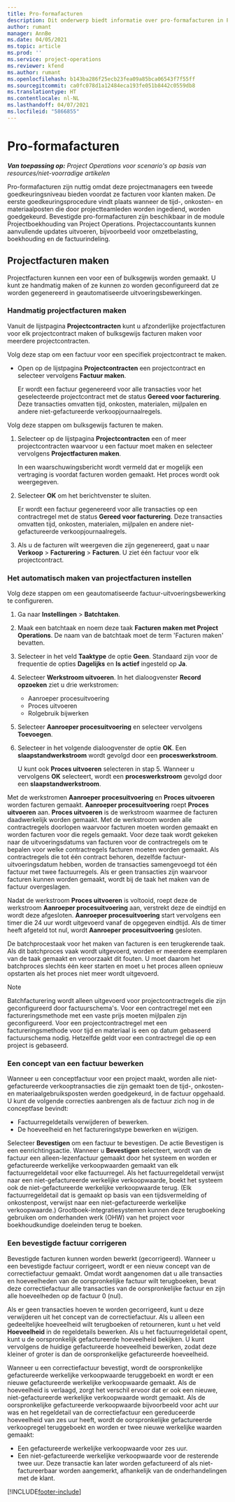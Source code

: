 ```yaml
---
title: Pro-formafacturen
description: Dit onderwerp biedt informatie over pro-formafacturen in Project Operations.
author: rumant
manager: AnnBe
ms.date: 04/05/2021
ms.topic: article
ms.prod: ''
ms.service: project-operations
ms.reviewer: kfend
ms.author: rumant
ms.openlocfilehash: b143ba286f25ecb23fea09a85bca06543f7f55ff
ms.sourcegitcommit: ca0fc078d1a12484eca193fe051b8442c0559db8
ms.translationtype: HT
ms.contentlocale: nl-NL
ms.lasthandoff: 04/07/2021
ms.locfileid: "5866855"
---
```

# <a name="proforma-invoices"></a>Pro-formafacturen

_**Van toepassing op:** Project Operations voor scenario's op basis van resources/niet-voorradige artikelen_

Pro-formafacturen zijn nuttig omdat deze projectmanagers een tweede goedkeuringsniveau bieden voordat ze facturen voor klanten maken. De eerste goedkeuringsprocedure vindt plaats wanneer de tijd-, onkosten- en materiaalposten die door projectteamleden worden ingediend, worden goedgekeurd. Bevestigde pro-formafacturen zijn beschikbaar in de module Projectboekhouding van Project Operations. Projectaccountants kunnen aanvullende updates uitvoeren, bijvoorbeeld voor omzetbelasting, boekhouding en de factuurindeling.


## <a name="creating-project-invoices"></a>Projectfacturen maken

Projectfacturen kunnen een voor een of bulksgewijs worden gemaakt. U kunt ze handmatig maken of ze kunnen zo worden geconfigureerd dat ze worden gegenereerd in geautomatiseerde uitvoeringsbewerkingen.

### <a name="manually-create-project-invoices"></a>Handmatig projectfacturen maken 

Vanuit de lijstpagina **Projectcontracten** kunt u afzonderlijke projectfacturen voor elk projectcontract maken of bulksgewijs facturen maken voor meerdere projectcontracten.

Volg deze stap om een factuur voor een specifiek projectcontract te maken.

- Open op de lijstpagina **Projectcontracten** een projectcontract en selecteer vervolgens **Factuur maken**.

    Er wordt een factuur gegenereerd voor alle transacties voor het geselecteerde projectcontract met de status **Gereed voor facturering**. Deze transacties omvatten tijd, onkosten, materialen, mijlpalen en andere niet-gefactureerde verkoopjournaalregels.

Volg deze stappen om bulksgewijs facturen te maken.

1. Selecteer op de lijstpagina **Projectcontracten** een of meer projectcontracten waarvoor u een factuur moet maken en selecteer vervolgens **Projectfacturen maken**.

    In een waarschuwingsbericht wordt vermeld dat er mogelijk een vertraging is voordat facturen worden gemaakt. Het proces wordt ook weergegeven.

2. Selecteer **OK** om het berichtvenster te sluiten.

    Er wordt een factuur gegenereerd voor alle transacties op een contractregel met de status **Gereed voor facturering**. Deze transacties omvatten tijd, onkosten, materialen, mijlpalen en andere niet-gefactureerde verkoopjournaalregels.

3. Als u de facturen wilt weergeven die zijn gegenereerd, gaat u naar **Verkoop** \> **Facturering** \> **Facturen**. U ziet één factuur voor elk projectcontract.

### <a name="set-up-automated-creation-of-project-invoices"></a>Het automatisch maken van projectfacturen instellen 

Volg deze stappen om een geautomatiseerde factuur-uitvoeringsbewerking te configureren.

1. Ga naar **Instellingen** \> **Batchtaken**.
2. Maak een batchtaak en noem deze taak **Facturen maken met Project Operations**. De naam van de batchtaak moet de term 'Facturen maken' bevatten.
3. Selecteer in het veld **Taaktype** de optie **Geen**. Standaard zijn voor de frequentie de opties **Dagelijks** en **Is actief** ingesteld op **Ja**.
4. Selecteer **Werkstroom uitvoeren**. In het dialoogvenster **Record opzoeken** ziet u drie werkstromen:

    - Aanroeper procesuitvoering
    - Proces uitvoeren
    - Rolgebruik bijwerken

5. Selecteer **Aanroeper procesuitvoering** en selecteer vervolgens **Toevoegen**.
6. Selecteer in het volgende dialoogvenster de optie **OK**. Een **slaapstandwerkstroom** wordt gevolgd door een **proceswerkstroom**.

    U kunt ook **Proces uitvoeren** selecteren in stap 5. Wanneer u vervolgens **OK** selecteert, wordt een **proceswerkstroom** gevolgd door een **slaapstandwerkstroom**.

Met de werkstromen **Aanroeper procesuitvoering** en **Proces uitvoeren** worden facturen gemaakt. **Aanroeper procesuitvoering** roept **Proces uitvoeren** aan. **Proces uitvoeren** is de werkstroom waarmee de facturen daadwerkelijk worden gemaakt. Met de werkstroom worden alle contractregels doorlopen waarvoor facturen moeten worden gemaakt en worden facturen voor die regels gemaakt. Voor deze taak wordt gekeken naar de uitvoeringsdatums van facturen voor de contractregels om te bepalen voor welke contractregels facturen moeten worden gemaakt. Als contractregels die tot één contract behoren, dezelfde factuur-uitvoeringsdatum hebben, worden de transacties samengevoegd tot één factuur met twee factuurregels. Als er geen transacties zijn waarvoor facturen kunnen worden gemaakt, wordt bij de taak het maken van de factuur overgeslagen.

Nadat de werkstroom **Proces uitvoeren** is voltooid, roept deze de werkstroom **Aanroeper procesuitvoering** aan, verstrekt deze de eindtijd en wordt deze afgesloten. **Aanroeper procesuitvoering** start vervolgens een timer die 24 uur wordt uitgevoerd vanaf de opgegeven eindtijd. Als de timer heeft afgeteld tot nul, wordt **Aanroeper procesuitvoering** gesloten.

De batchprocestaak voor het maken van facturen is een terugkerende taak. Als dit batchproces vaak wordt uitgevoerd, worden er meerdere exemplaren van de taak gemaakt en veroorzaakt dit fouten. U moet daarom het batchproces slechts één keer starten en moet u het proces alleen opnieuw opstarten als het proces niet meer wordt uitgevoerd.

> [!NOTE]
> Batchfacturering wordt alleen uitgevoerd voor projectcontractregels die zijn geconfigureerd door factuurschema's. Voor een contractregel met een factureringsmethode met een vaste prijs moeten mijlpalen zijn geconfigureerd. Voor een projectcontractregel met een factureringsmethode voor tijd en materiaal is een op datum gebaseerd factuurschema nodig. Hetzelfde geldt voor een contractregel die op een project is gebaseerd.      
 
### <a name="edit-a-draft-invoice"></a>Een concept van een factuur bewerken

Wanneer u een conceptfactuur voor een project maakt, worden alle niet-gefactureerde verkooptransacties die zijn gemaakt toen de tijd-, onkosten- en materiaalgebruiksposten werden goedgekeurd, in de factuur opgehaald. U kunt de volgende correcties aanbrengen als de factuur zich nog in de conceptfase bevindt:

- Factuurregeldetails verwijderen of bewerken.
- De hoeveelheid en het factureringstype bewerken en wijzigen.

Selecteer **Bevestigen** om een factuur te bevestigen. De actie Bevestigen is een eenrichtingsactie. Wanneer u **Bevestigen** selecteert, wordt van de factuur een alleen-lezenfactuur gemaakt door het systeem en worden er gefactureerde werkelijke verkoopwaarden gemaakt van elk factuurregeldetail voor elke factuurregel. Als het factuurregeldetail verwijst naar een niet-gefactureerde werkelijke verkoopwaarde, boekt het systeem ook de niet-gefactureerde werkelijke verkoopwaarde terug. (Elk factuurregeldetail dat is gemaakt op basis van een tijdsvermelding of onkostenpost, verwijst naar een niet-gefactureerde werkelijke verkoopwaarde.) Grootboek-integratiesystemen kunnen deze terugboeking gebruiken om onderhanden werk (OHW) van het project voor boekhoudkundige doeleinden terug te boeken.

### <a name="correct-a-confirmed-invoice"></a>Een bevestigde factuur corrigeren

Bevestigde facturen kunnen worden bewerkt (gecorrigeerd). Wanneer u een bevestigde factuur corrigeert, wordt er een nieuw concept van de correctiefactuur gemaakt. Omdat wordt aangenomen dat u alle transacties en hoeveelheden van de oorspronkelijke factuur wilt terugboeken, bevat deze correctiefactuur alle transacties van de oorspronkelijke factuur en zijn alle hoeveelheden op de factuur 0 (nul).

Als er geen transacties hoeven te worden gecorrigeerd, kunt u deze verwijderen uit het concept van de correctiefactuur. Als u alleen een gedeeltelijke hoeveelheid wilt terugboeken of retourneren, kunt u het veld **Hoeveelheid** in de regeldetails bewerken. Als u het factuurregeldetail opent, kunt u de oorspronkelijk gefactureerde hoeveelheid bekijken. U kunt vervolgens de huidige gefactureerde hoeveelheid bewerken, zodat deze kleiner of groter is dan de oorspronkelijke gefactureerde hoeveelheid.

Wanneer u een correctiefactuur bevestigt, wordt de oorspronkelijke gefactureerde werkelijke verkoopwaarde teruggeboekt en wordt er een nieuwe gefactureerde werkelijke verkoopwaarde gemaakt. Als de hoeveelheid is verlaagd, zorgt het verschil ervoor dat er ook een nieuwe, niet-gefactureerde werkelijke verkoopwaarde wordt gemaakt. Als de oorspronkelijke gefactureerde verkoopwaarde bijvoorbeeld voor acht uur was en het regeldetail van de correctiefactuur een gereduceerde hoeveelheid van zes uur heeft, wordt de oorspronkelijke gefactureerde verkoopregel teruggeboekt en worden er twee nieuwe werkelijke waarden gemaakt:

- Een gefactureerde werkelijke verkoopwaarde voor zes uur.
- Een niet-gefactureerde werkelijke verkoopwaarde voor de resterende twee uur. Deze transactie kan later worden gefactureerd of als niet-factureerbaar worden aangemerkt, afhankelijk van de onderhandelingen met de klant.


[!INCLUDE[footer-include](../includes/footer-banner.md)]
